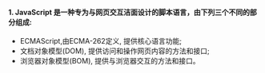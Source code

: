 #### 1. JavaScript 是一种专为与网页交互洁面设计的脚本语言，由下列三个不同的部分组成:
  - ECMAScript,由ECMA-262定义, 提供核心语言功能;
  - 文档对象模型(DOM), 提供访问和操作网页内容的方法和接口;
  - 浏览器对象模型(BOM), 提供与浏览器交互的方法和接口。
